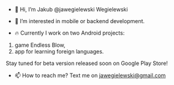 - 👋 Hi, I’m Jakub @jawegielewski Wegielewski

- 👀 I’m interested in mobile or backend development.

- 🔥 Currently I work on two Android projects:
1) game Endless Blow,
2) app for learning foreign languages.

Stay tuned for beta version released soon on Google Play Store!

- 📫 How to reach me? Text me on <a href = "mailto: jawegielewski@gmail.com">jawegielewski@gmail.com</a>
